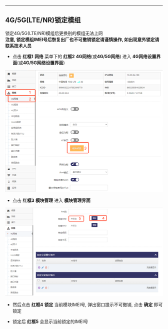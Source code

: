 ***

## 4G/5G(LTE/NR)锁定模组

锁定4G/5G(LTE/NR)模组后更换别的模组无法上网    
**注意, 锁定模组IMEI号后恢复出厂也不可撤销锁定请谨慎操作, 如出现意外锁定请联系技术人员**    

- 点击 **红框1** **网络** 菜单下的 **红框2** **4G网络**(或**4G/5G网络**) 进入 **4G网络设置界面**(或**4G/5G网络设置界面**)

![avatar](./lte_modem_cn.jpg) 

- 点击 **红框3** **模块管理** 进入 **模块管理界面**   

![avatar](./lte_lockimei_cn.jpg) 

- 然后点击 **红框4** **锁定** 当前模块IMEI号, 弹出窗口提示不可撤销, 点击 **确定** 即可锁定

- 锁定后 **红框5** 会显示当前锁定的IMEI号

